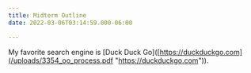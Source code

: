 ```yaml
---
title: Midterm Outline
date: 2022-03-06T03:14:59.000-06:00

---
```

My favorite search engine is \[Duck Duck Go\]([https://duckduckgo.com](/uploads/3354_oo_process.pdf "https://duckduckgo.com")).